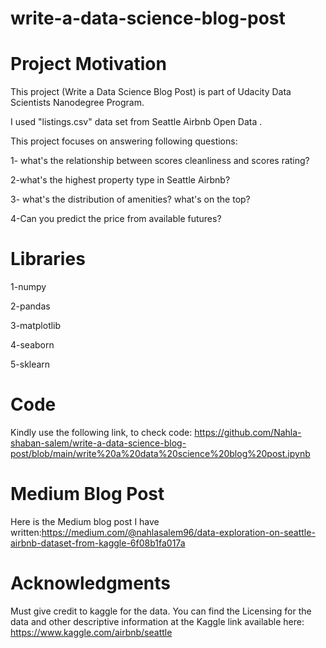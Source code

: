 # write-a-data-science-blog-post

# Project Motivation
This project (Write a Data Science Blog Post) is part of Udacity Data Scientists Nanodegree Program.

I used "listings.csv" data set from Seattle Airbnb Open Data .

This project focuses on answering following questions:

1- what's the relationship between scores cleanliness and scores rating?

2-what's the highest property type in Seattle Airbnb?

3- what's the distribution of amenities? what's on the top?

4-Can you predict the price from available futures?

# Libraries

1-numpy

2-pandas

3-matplotlib

4-seaborn

5-sklearn

# Code

Kindly use the following link, to check code: https://github.com/Nahla-shaban-salem/write-a-data-science-blog-post/blob/main/write%20a%20data%20science%20blog%20post.ipynb

# Medium Blog Post
Here is the Medium blog post I have written:https://medium.com/@nahlasalem96/data-exploration-on-seattle-airbnb-dataset-from-kaggle-6f08b1fa017a

# Acknowledgments

Must give credit to kaggle for the data. You can find the Licensing for the data and other descriptive information at the Kaggle link available here: https://www.kaggle.com/airbnb/seattle 

